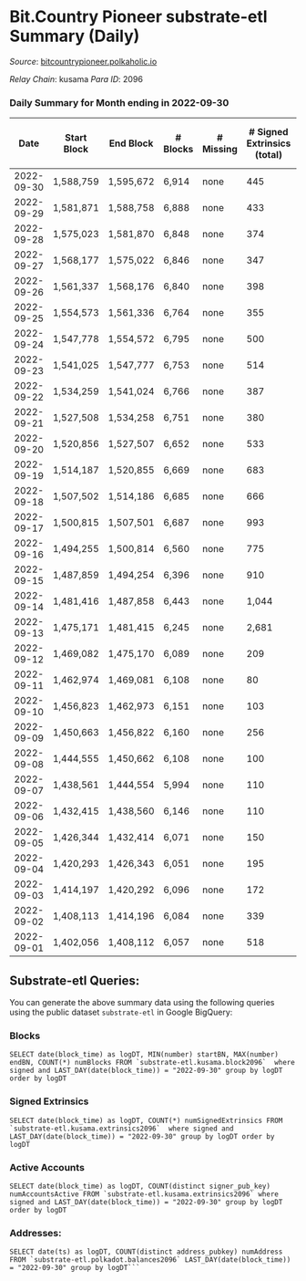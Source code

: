 # Bit.Country Pioneer substrate-etl Summary (Daily)

_Source_: [bitcountrypioneer.polkaholic.io](https://bitcountrypioneer.polkaholic.io)

*Relay Chain*: kusama
*Para ID*: 2096



### Daily Summary for Month ending in 2022-09-30


| Date | Start Block | End Block | # Blocks | # Missing | # Signed Extrinsics (total) | # Active Accounts | # Addresses with Balances | # Events | # Transfers | # XCM Transfers In | # XCM Transfers Out |
| ---- | ----------- | --------- | -------- | --------- | --------------------------- | ----------------- | ------------------------- | -------- | ----------- | ------------------ | ------------------- |
| 2022-09-30 | 1,588,759 | 1,595,672 | 6,914 | none | 445 | 206 | 22,690 | 23,528 | 6,263 ($13,544.53) |   |   |
| 2022-09-29 | 1,581,871 | 1,588,758 | 6,888 | none | 433 | 197 |  | 23,397 | 6,393 ($32,053.42) | 1 ($12.92) | 2 ($7.49) |
| 2022-09-28 | 1,575,023 | 1,581,870 | 6,848 | none | 374 | 162 |  | 22,611 | 5,987 ($86,246.11) |   |   |
| 2022-09-27 | 1,568,177 | 1,575,022 | 6,846 | none | 347 | 157 |  | 22,144 | 5,676 ($14,186.60) |   |   |
| 2022-09-26 | 1,561,337 | 1,568,176 | 6,840 | none | 398 | 169 |  | 23,195 | 6,449 ($24,296.06) |   |   |
| 2022-09-25 | 1,554,573 | 1,561,336 | 6,764 | none | 355 | 149 |  | 22,348 | 6,022 ($229,067) |   |   |
| 2022-09-24 | 1,547,778 | 1,554,572 | 6,795 | none | 500 | 210 |  | 23,957 | 6,334 ($8,226.06) |   |   |
| 2022-09-23 | 1,541,025 | 1,547,777 | 6,753 | none | 514 | 204 |  | 23,689 | 6,313 ($115.30) | 1 ($0.39) |   |
| 2022-09-22 | 1,534,259 | 1,541,024 | 6,766 | none | 387 | 173 |  | 22,725 | 6,022  |   |   |
| 2022-09-21 | 1,527,508 | 1,534,258 | 6,751 | none | 380 | 137 |  | 22,845 | 6,230  |   | 1 ($5.47) |
| 2022-09-20 | 1,520,856 | 1,527,507 | 6,652 | none | 533 | 224 |  | 23,938 | 6,588  |   |   |
| 2022-09-19 | 1,514,187 | 1,520,855 | 6,669 | none | 683 | 282 | 22,473 | 25,289 | 6,806  |   |   |
| 2022-09-18 | 1,507,502 | 1,514,186 | 6,685 | none | 666 | 291 | 22,419 | 25,090 | 6,757  |   |   |
| 2022-09-17 | 1,500,815 | 1,507,501 | 6,687 | none | 993 | 412 | 22,389 | 27,387 | 6,964  |   |   |
| 2022-09-16 | 1,494,255 | 1,500,814 | 6,560 | none | 775 | 315 | 22,322 | 25,492 | 6,799  |   | 10 ($1.19) |
| 2022-09-15 | 1,487,859 | 1,494,254 | 6,396 | none | 910 | 302 | 22,299 | 26,155 | 6,589  | 1 ($0.18) | 12 ($3.98) |
| 2022-09-14 | 1,481,416 | 1,487,858 | 6,443 | none | 1,044 | 452 | 22,252 | 26,946 | 6,707  |   | 15 ($1.80) |
| 2022-09-13 | 1,475,171 | 1,481,415 | 6,245 | none | 2,681 | 1,196 | 22,210 | 37,139 | 7,208  | 12 ($1.09) | 3 ($2.02) |
| 2022-09-12 | 1,469,082 | 1,475,170 | 6,089 | none | 209 | 99 | 22,076 | 17,837 | 3,702  | 2 ($0.11) | 3 ($0.36) |
| 2022-09-11 | 1,462,974 | 1,469,081 | 6,108 | none | 80 | 60 |  | 15,246 | 2,435  |   |   |
| 2022-09-10 | 1,456,823 | 1,462,973 | 6,151 | none | 103 | 71 |  | 15,620 | 2,712  |   |   |
| 2022-09-09 | 1,450,663 | 1,456,822 | 6,160 | none | 256 | 144 | 22,031 | 16,954 | 3,185  |   |   |
| 2022-09-08 | 1,444,555 | 1,450,662 | 6,108 | none | 100 | 56 | 22,016 | 15,072 | 2,284  |   |   |
| 2022-09-07 | 1,438,561 | 1,444,554 | 5,994 | none | 110 | 65 | 22,009 | 15,741 | 3,125  |   |   |
| 2022-09-06 | 1,432,415 | 1,438,560 | 6,146 | none | 110 | 75 | 22,005 | 15,984 | 3,036  |   |   |
| 2022-09-05 | 1,426,344 | 1,432,414 | 6,071 | none | 150 | 97 | 21,988 | 16,486 | 3,348  |   |   |
| 2022-09-04 | 1,420,293 | 1,426,343 | 6,051 | none | 195 | 125 | 21,956 | 17,247 | 3,908  |   |   |
| 2022-09-03 | 1,414,197 | 1,420,292 | 6,096 | none | 172 | 109 | 21,918 | 16,814 | 3,586  |   |   |
| 2022-09-02 | 1,408,113 | 1,414,196 | 6,084 | none | 339 | 240 | 21,912 | 19,566 | 5,149  |   |   |
| 2022-09-01 | 1,402,056 | 1,408,112 | 6,057 | none | 518 | 327 | 21,836 | 21,187 | 5,772  |   |   |

## Substrate-etl Queries:
You can generate the above summary data using the following queries using the public dataset `substrate-etl` in Google BigQuery:


### Blocks
```
SELECT date(block_time) as logDT, MIN(number) startBN, MAX(number) endBN, COUNT(*) numBlocks FROM `substrate-etl.kusama.block2096`  where signed and LAST_DAY(date(block_time)) = "2022-09-30" group by logDT order by logDT
```


### Signed Extrinsics
```
SELECT date(block_time) as logDT, COUNT(*) numSignedExtrinsics FROM `substrate-etl.kusama.extrinsics2096`  where signed and LAST_DAY(date(block_time)) = "2022-09-30" group by logDT order by logDT
```


### Active Accounts
```
SELECT date(block_time) as logDT, COUNT(distinct signer_pub_key) numAccountsActive FROM `substrate-etl.kusama.extrinsics2096` where signed and LAST_DAY(date(block_time)) = "2022-09-30" group by logDT order by logDT
```


### Addresses:
```
SELECT date(ts) as logDT, COUNT(distinct address_pubkey) numAddress FROM `substrate-etl.polkadot.balances2096` LAST_DAY(date(block_time)) = "2022-09-30" group by logDT```


